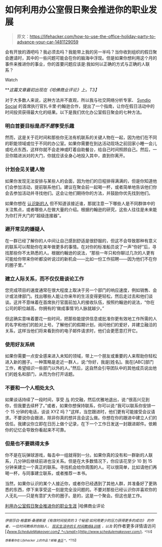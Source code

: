 # 如何利用办公室假日聚会推进你的职业发展

> 原文：<https://lifehacker.com/how-to-use-the-office-holiday-party-to-advance-your-car-1481129059>

会有开放的酒吧吗？我必须去吗？我能带上我的另一半吗？当你收到组织的假日聚会邀请时，其中的一些问题可能会在你的脑海中浮现。但是如果你想利用这个月的事件来推进你的事业，你的首要问题应该是:我如何以正确的方式与正确的人联系？

Watch

***这篇文章最初出现在《哈佛商业评论》上。*T3】**

对于大多数人来说，这种方法并不直观，所以我与社交网络分析专家、 [Syndio Social](http://www.syndiosocial.com/) 的首席执行官扎卡里·约翰逊合作，提出了一个指南，让你在假日活动中的时间投资获得最大化的结果。以下是我们优化办公室假日聚会的七种方法。

### **明白首要目标是*而不是*享受乐趣**

然而，这是关于花时间和那些你无法有机联系的关键人物在一起，因为他们在不同的职能领域或位于不同的办公室。如果你需要在到达活动现场之前回家小睡一会儿或吃点东西，这样你就不会走神或盯着自助餐台，给自己时间照顾自己。然后，一旦你踏进派对的大门，你就应该全身心地投入其中，直到你离开。

### **计划会见关键人物**

如果你发现无法安排与某些人的会面，因为他们的日程排得满满的，但是你知道他们会参加活动，提前联系他们。建议在聚会前一起喝一杯，或者简单地告诉他们你会去参加活动并寻找他们。这会让他们期待你的方法，并鼓励你优先找到他们。

如果你想在 [认识新的人](https://lifehacker.com/break-the-ice-in-any-situation-with-these-10-conversati-632855127) 但不知道该接近谁，那就注意一下哪些人是不同群体中的关注焦点，或者哪些人在做大量的介绍。根据约翰逊的研究，这些人往往是未来能为你打开大门的“超级连接器”。

### **避开常见的嫌疑人**

在一群已经了解你的人中间让自己感到舒适是很舒服的，但这不会导致那种有意义的联系可以帮助你在来年做更多的事情。在对你的标准船员说了一声“你好”后，寻找那些你不太熟悉的人。根据约翰逊的说法，“那些一年只和你聊过几次的人更有可能给你带来你听都没听说过的新机会——比如一份工作招聘——因为他们不在你的圈子里。”

### 建立人际关系，而不仅仅是谈论工作

您完成项目的速度通常在很大程度上取决于另一个部门的响应速度，例如销售、会计或法律部门。找出哪些人能让你来年的生活变得更轻松，然后走过去和他们谈谈。这并不意味着在首席执行官面前加入的接收队伍，按照约翰逊的说法，“你在公司的职位越高，你拥有的‘做成事情’的人脉就越少。”

但这确实意味着要花一些时间，把那些能提供信息或批准你更有效地工作所需的人的名字和他们的脸对上号。了解他们的假期计划，询问他们的爱好，并建立融洽的关系，这样当他们将来看到你的电子邮件请求时，他们会更愿意打开它。

### **使用好友系统**

如果你需要一点安全感来进入未知的领域，带上一个朋友或重要的人来帮助你轻松进入新的圈子。一种策略是走近一群人，说:“你好，我是[姓名]。我在[ABC]部门工作，希望结识一些部门以外的人。”然后，这自然会引导团队中的其他成员说出他们的姓名和部门，从而为你打开话题。

### **不要和一个人相处太久**

如果谈话持续了一段时间，享受 [与](https://lifehacker.com/plan-ahead-to-make-social-events-more-bearable-5810926) 的交融，然后优雅地退出，说:“很高兴见到你，但我要去续杯了。”或者，如果你想保持联系，你可以说:“我可以联系你安排一个 15 分钟的电话，谈谈 XYZ 吗？”这样，当您跟进时，他们更有可能接受会议请求。不要说你会跟进，除非你真的想并且会这么做。你想在你的跟进中建立人们的信任。我建议你立即在日历上做个记录，在下一个工作日发送一封跟进邮件。依赖你的记忆会导致你看起来不可靠。

### **但是也不要跳得太多**

你不是在玩弹球游戏，每击中一组就得到一分。如果你真的没有和一群新的人联系，几分钟后继续前进也没关系。但是在大多数情况下，你应该花至少 10 到 15 分钟来建立一个真正的联系。寻找机会给你周围的人。可以很简单，比如请他们再喝一杯，与同事建立联系，或者推荐一本书。

当然，如果你认识的某个人接近你，或者你已经遇到了其他人群，并准备好了更熟悉的东西，停下来享受这一刻是完全没问题的。不要对那些已经认识你并喜欢你的人无礼——只是有意扩大你的圈子。是的，这是一个聚会。但这也是工作。

[利用办公室假日聚会推进你的职业生涯](http://blogs.hbr.org/2013/12/use-the-office-holiday-party-to-advance-your-career/) |哈佛商业评论

* * *

<small>*伊丽莎白·格雷斯·桑德斯是《有效时间投资的 3 个秘密:如何用更少的压力获得更多的成功》*</small> <small>*的作者，一位时间教练的创始人，*</small> [<small>*现实生活中的 E 时间教练&训练*</small>](http://www.reallifee.com/coaching) <small>*，以及*</small> 的作者更多详情请访问[<small>*【www.ScheduleMakeover.com】*</small>](http://www.schedulemakeover.com/)<small>*。*T51】</small>

<small>*想看看你在 Lifehacker 上的作品？邮箱*</small> [<small>*泰莎*</small>](https://mail.google.com/mail/?view=cm&fs=1&tf=1&to=tessa@lifehacker.com) <small>*。*T15】</small>